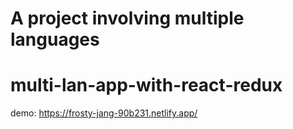 # A project involving multiple languages
# multi-lan-app-with-react-redux
demo: https://frosty-jang-90b231.netlify.app/
